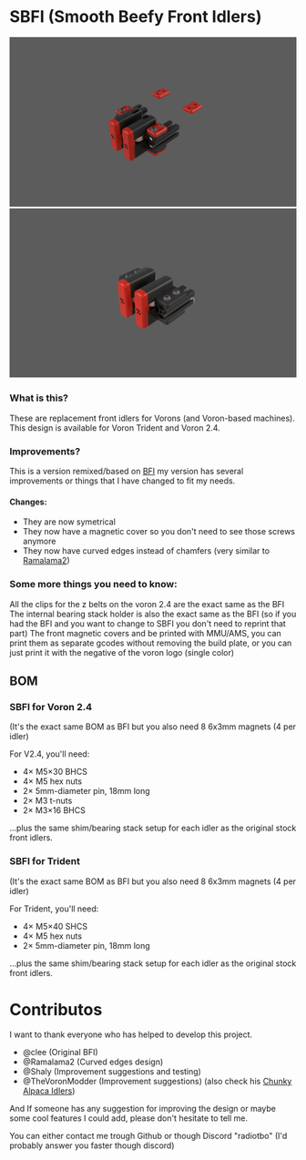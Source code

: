 # SBFI (Smooth Beefy Front Idlers)

![SBFI family render](Images/SBFI_2.4.png)
![SBFI family render](Images/SBFI_Trident.png)

### What is this?

These are replacement front idlers for Vorons (and Voron-based machines).
This design is available for Voron Trident and Voron 2.4.

### Improvements?

This is a version remixed/based on [BFI](https://github.com/clee/VoronBFI/tree/main)
my version has several improvements or things that I have changed to fit my needs.
#### Changes:
- They are now symetrical
- They now have a magnetic cover so you don't need to see those screws anymore
- They now have curved edges instead of chamfers (very similar to [Ramalama2](https://github.com/Ramalama2/Voron-2-Mods/tree/main/Front_Idlers))

### Some more things you need to know:
All the clips for the z belts on the voron 2.4 are the exact same as the BFI
The internal bearing stack holder is also the exact same as the BFI (so if you had the BFI and you want to change to SBFI you don't need to reprint that part)
The front magnetic covers and be printed with MMU/AMS, you can print them as separate gcodes without removing the build plate, or you can just print it with the negative of the voron logo (single color)

## BOM

### SBFI for Voron 2.4
(It's the exact same BOM as BFI but you also need 8 6x3mm magnets (4 per idler)

For V2.4, you'll need:
- 4× M5×30 BHCS 
- 4× M5 hex nuts
- 2× 5mm-diameter pin, 18mm long
- 2× M3 t-nuts
- 2× M3×16 BHCS

...plus the same shim/bearing stack setup for each idler as the original stock front idlers.

### SBFI for Trident
(It's the exact same BOM as BFI but you also need 8 6x3mm magnets (4 per idler)

For Trident, you'll need:
- 4× M5×40 SHCS
- 4× M5 hex nuts
- 2× 5mm-diameter pin, 18mm long

...plus the same shim/bearing stack setup for each idler as the original stock front idlers.

# Contributos
I want to thank everyone who has helped to develop this project.

- @clee (Original BFI)
- @Ramalama2 (Curved edges design)
- @Shaly (Improvement suggestions and testing)
- @TheVoronModder (Improvement suggestions) (also check his [Chunky Alpaca Idlers](https://www.printables.com/model/678823-voron-24-trident-chunky-alpaca-tensioners))

And If someone has any suggestion for improving the design or maybe some cool features I could add, please don't hesitate to tell me.

You can either contact me trough Github or though Discord "radiotbo" (I'd probably answer you faster though discord)
